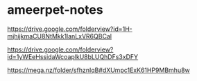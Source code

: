 # ameerpet-notes


https://drive.google.com/folderview?id=1H-mjhijkmaCU8NtMkk1lanLxVR6QBCal

https://drive.google.com/folderview?id=1yWEeHssidaWcoaplkU8bLUQhDFs3xDFY

https://mega.nz/folder/sfhznIqB#dXUmpc1ExK61HP9MBmhu8w
